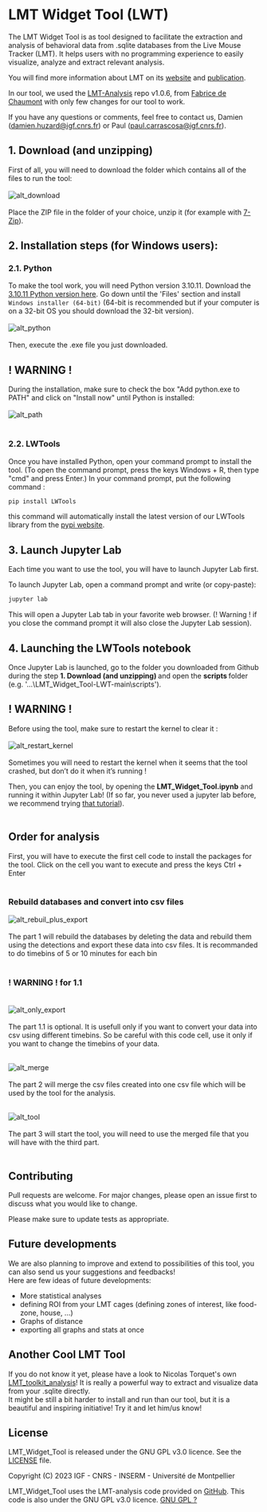 # LMT Widget Tool (LWT)

The LMT Widget Tool is as tool designed to facilitate the extraction and analysis of behavioral data from .sqlite databases from the Live Mouse Tracker (LMT).
It helps users with no programming experience to easily visualize, analyze and extract relevant analysis.

You will find more information about LMT on its [website](https://livemousetracker.org/) and [publication](https://www.nature.com/articles/s41551-019-0396-1.epdf?shared_access_token=8wpLBUUytAaGAtXL96vwIdRgN0jAjWel9jnR3ZoTv0MWp3GqbF86Gf14i30j-gtSG2ayVLmU-s57ZbhM2WJjw18inKlRYt31Cg_hLJbPCqlKdjWBImyT1OrH5tewfPqUthmWceoct6RVAL_Vt8H-Og%3D%3D).

In our tool, we used the [LMT-Analysis](https://github.com/fdechaumont/lmt-analysis) repo v1.0.6, from [Fabrice de Chaumont](https://github.com/fdechaumont) with only few changes for our tool to work.

If you have any questions or comments, feel free to contact us, Damien (damien.huzard@igf.cnrs.fr) or Paul (paul.carrascosa@igf.cnrs.fr).

## 1. Download (and unzipping)

First of all, you will need to download the folder which contains all of the files to run the tool:<br><br>
![alt_download](https://github.com/PaulCarrascosa/LMT_Widget_Tool-LWT/blob/main/media/images/Download.jpg?raw=true)<br><br>
Place the ZIP file in the folder of your choice, unzip it (for example with [7-Zip](https://www.7-zip.org/download.html)).<br>

## 2. Installation steps (for Windows users):
### 2.1. Python

To make the tool work, you will need Python version 3.10.11. Download the [3.10.11 Python version here](https://www.python.org/downloads/release/python-31011/). Go down until the 'Files' section and install `Windows installer (64-bit)` (64-bit is recommended but if your computer is on a 32-bit OS you should download the 32-bit version).<br><br>
![alt_python](https://github.com/PaulCarrascosa/LMT_Widget_Tool-LWT/blob/main/media/images/Python.jpg?raw=true)<br><br>
Then, execute the .exe file you just downloaded.

## **! WARNING !**<br>
During the installation, make sure to check the box "Add python.exe to PATH" and click on "Install now" until Python is installed:<br><br>
![alt_path](https://github.com/PaulCarrascosa/LMT_Widget_Tool-LWT/blob/main/media/images/Path.jpg?raw=true)<br><br>

### 2.2. LWTools

Once you have installed Python, open your command prompt to install the tool. (To open the command prompt, press the keys Windows + R, then type "cmd" and press Enter.) In your command prompt, put the following command :

```bash
pip install LWTools
```
this command will automatically install the latest version of our LWTools library from the [pypi website](https://pypi.org/project/LWTools/).

## 3. Launch Jupyter Lab

Each time you want to use the tool, you will have to launch Jupyter Lab first. 

To launch Jupyter Lab, open a command prompt and write (or copy-paste):
```bash
jupyter lab
```
This will open a Jupyter Lab tab in your favorite web browser. (! Warning ! if you close the command prompt it will also close the Jupyter Lab session).

## 4. Launching the LWTools notebook

Once Jupyter Lab is launched, go to the folder you downloaded from Github during the step <b> 1. Download (and unzipping) </b> and open the <b> scripts </b> folder (e.g. '...\LMT_Widget_Tool-LWT-main\scripts').

## **! WARNING !**

Before using the tool, make sure to restart the kernel to clear it :<br><br>
![alt_restart_kernel](https://github.com/PaulCarrascosa/LMT_Widget_Tool-LWT/blob/main/media/images/Restart_kernel.jpg?raw=true)<br><br>
Sometimes you will need to restart the kernel when it seems that the tool crashed, but don’t do it when it’s running !

Then, you can enjoy the tool, by opening the <b>LMT_Widget_Tool.ipynb</b> and running it within Jupyter Lab! (If so far, you never used a jupyter lab before, we recommend trying [that tutorial](https://jupyter.org/try-jupyter/lab/?path=notebooks%2FIntro.ipynb)).
<br><br>

## Order for analysis<br>

First, you will have to execute the first cell code to install the packages for the tool. Click on the cell you want to execute and press the keys Ctrl + Enter <br><br>

### Rebuild databases and convert into csv files

![alt_rebuil_plus_export](https://github.com/PaulCarrascosa/LMT_Widget_Tool-LWT/blob/main/media/images/Rebuild_plus_export.jpg?raw=true)<br><br>
The part 1 will rebuild the databases by deleting the data and rebuild them using the detections and export these data into csv files. It is recommanded to do timebins of 5 or 10 minutes for each bin<br><br>

### **! WARNING !** for 1.1<br><br>
![alt_only_export](https://github.com/PaulCarrascosa/LMT_Widget_Tool-LWT/blob/main/media/images/Only_export.jpg?raw=true)<br><br>
The part 1.1 is optional. It is usefull only if you want to convert your data into csv using different timebins. So be careful with this code cell, use it only if you want to change the timebins of your data.<br><br>

![alt_merge](https://github.com/PaulCarrascosa/LMT_Widget_Tool-LWT/blob/main/media/images/Merge.jpg?raw=true)<br><br>
The part 2 will merge the csv files created into one csv file which will be used by the tool for the analysis.<br><br>

![alt_tool](https://github.com/PaulCarrascosa/LMT_Widget_Tool-LWT/blob/main/media/images/Tool.jpg?raw=true)<br><br>
The part 3 will start the tool, you will need to use the merged file that you will have with the third part.<br><br>

## Contributing

Pull requests are welcome. For major changes, please open an issue first
to discuss what you would like to change.

Please make sure to update tests as appropriate.

## Future developments

We are also planning to improve and extend to possibilities of this tool, you can also send us your suggestions and feedbacks! <br>
Here are few ideas of future developments:<br>
  - More statistical analyses
  - defining ROI from your LMT cages (defining zones of interest, like food-zone, house, ...)
  - Graphs of distance
  - exporting all graphs and stats at once

## Another Cool LMT Tool

If you do not know it yet, please have a look to Nicolas Torquet's own [LMT_toolkit_analysis](https://github.com/ntorquet/lmt_toolkit_analysis)! It is really a powerful way to extract and visualize data from your .sqlite directly. <br>
It might be still a bit harder to install and run than our tool, but it is a beautiful and inspiring initiative! Try it and let him/us know!

## License

LMT_Widget_Tool is released under the GNU GPL v3.0 licence. See the [LICENSE](LICENSE) file.

Copyright (C) 2023 IGF - CNRS - INSERM - Université de Montpellier

LMT_Widget_Tool uses the LMT-analysis code provided on [GitHub](https://github.com/fdechaumont/lmt-analysis). This code is also under the GNU GPL v3.0 licence.
[GNU GPL ?](https://choosealicense.com/licenses/mit/)
